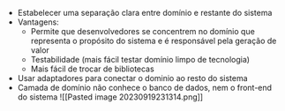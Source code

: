 - Estabelecer uma separação clara entre domínio e restante do sistema
- Vantagens:
	- Permite que desenvolvedores se concentrem no domínio que representa o propósito do sistema e é responsável pela geração de valor
	- Testabilidade (mais fácil testar domínio limpo de tecnologia)
	- Mais fácil de trocar de bibliotecas
- Usar adaptadores para conectar o dominio ao resto do sistema
- Camada de domínio não conhece o banco de dados, nem o front-end do sistema
![[Pasted image 20230919231314.png]]